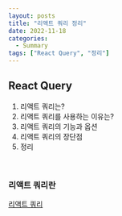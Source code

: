 ```yaml
---
layout: posts
title: "리액트 쿼리 정리"
date: 2022-11-18
categories:
  - Summary
tags: ["React Query", "정리"]
---
```


## React Query

1. 리액트 쿼리는?
2. 리액트 쿼리를 사용하는 이유는?
3. 리액트 쿼리의 기능과 옵션
4. 리액트 쿼리의 장단점
5. 정리

<br>

### 리액트 쿼리란

[리액트 쿼리](https://tanstack.com/query/v4/docs/overview "리액트 쿼리 공식문서 사이트")

<br>

